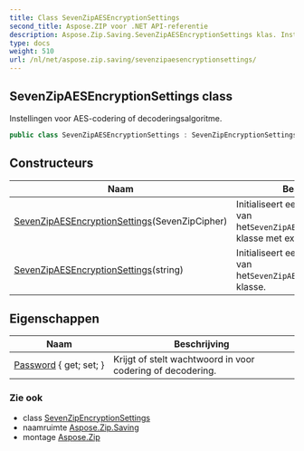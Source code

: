 ```yaml
---
title: Class SevenZipAESEncryptionSettings
second_title: Aspose.ZIP voor .NET API-referentie
description: Aspose.Zip.Saving.SevenZipAESEncryptionSettings klas. Instellingen voor AEScodering of decoderingsalgoritme.
type: docs
weight: 510
url: /nl/net/aspose.zip.saving/sevenzipaesencryptionsettings/
---
```

## SevenZipAESEncryptionSettings class

Instellingen voor AES-codering of decoderingsalgoritme.

```csharp
public class SevenZipAESEncryptionSettings : SevenZipEncryptionSettings
```

## Constructeurs

| Naam | Beschrijving |
| --- | --- |
| [SevenZipAESEncryptionSettings](sevenzipaesencryptionsettings/#constructor)(SevenZipCipher) | Initialiseert een nieuw exemplaar van het`SevenZipAESEncryptionSettings` klasse met extern cijfer. |
| [SevenZipAESEncryptionSettings](sevenzipaesencryptionsettings/#constructor_1)(string) | Initialiseert een nieuw exemplaar van het`SevenZipAESEncryptionSettings` klasse. |

## Eigenschappen

| Naam | Beschrijving |
| --- | --- |
| [Password](../../aspose.zip.saving/sevenzipencryptionsettings/password/) { get; set; } | Krijgt of stelt wachtwoord in voor codering of decodering. |

### Zie ook

* class [SevenZipEncryptionSettings](../sevenzipencryptionsettings/)
* naamruimte [Aspose.Zip.Saving](../../aspose.zip.saving/)
* montage [Aspose.Zip](../../)



